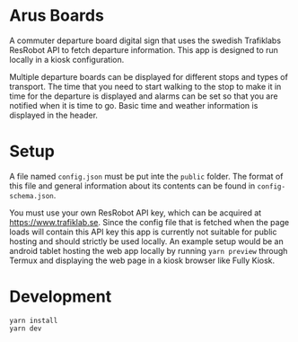 # Arus Boards

A commuter departure board digital sign that uses the swedish Trafiklabs ResRobot API to fetch departure information. This app is designed to run locally in a kiosk configuration.

Multiple departure boards can be displayed for different stops and types of transport. The time that you need to start walking to the stop to make it in time for the departure is displayed and alarms can be set so that you are notified when it is time to go. Basic time and weather information is displayed in the header.

# Setup

A file named `config.json` must be put inte the `public` folder. The format of this file and general information about its contents can be found in `config-schema.json`.

You must use your own ResRobot API key, which can be acquired at https://www.trafiklab.se. Since the config file that is fetched when the page loads will contain this API key this app is currently not suitable for public hosting and should strictly be used locally. An example setup would be an android tablet hosting the web app locally by running `yarn preview` through Termux and displaying the web page in a kiosk browser like Fully Kiosk.

# Development

```
yarn install
yarn dev
```
